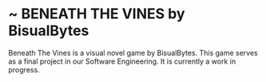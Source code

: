 # ~ BENEATH THE VINES by BisualBytes 
Beneath The Vines is a visual novel game by BisualBytes. This game serves as a final project in our Software Engineering. It is currently a work in progress.
